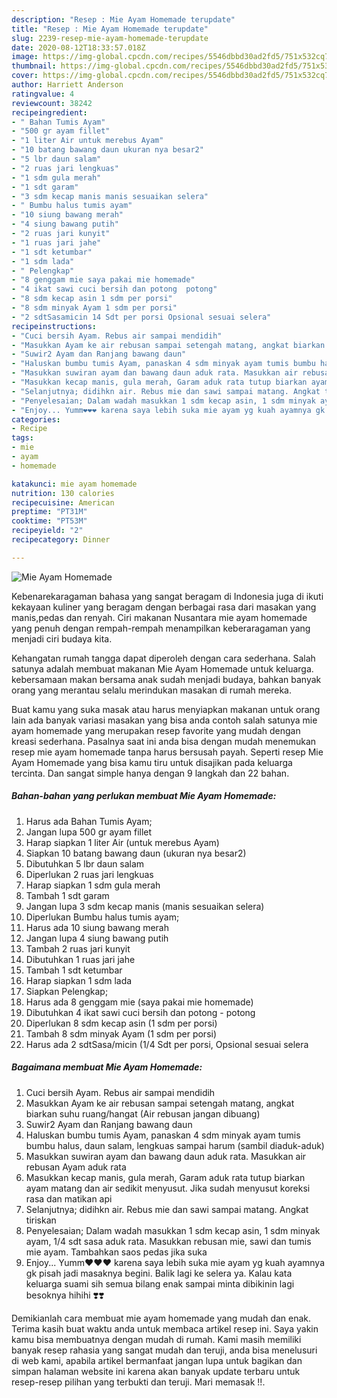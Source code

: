 ```yaml
---
description: "Resep : Mie Ayam Homemade terupdate"
title: "Resep : Mie Ayam Homemade terupdate"
slug: 2239-resep-mie-ayam-homemade-terupdate
date: 2020-08-12T18:33:57.018Z
image: https://img-global.cpcdn.com/recipes/5546dbbd30ad2fd5/751x532cq70/mie-ayam-homemade-foto-resep-utama.jpg
thumbnail: https://img-global.cpcdn.com/recipes/5546dbbd30ad2fd5/751x532cq70/mie-ayam-homemade-foto-resep-utama.jpg
cover: https://img-global.cpcdn.com/recipes/5546dbbd30ad2fd5/751x532cq70/mie-ayam-homemade-foto-resep-utama.jpg
author: Harriett Anderson
ratingvalue: 4
reviewcount: 38242
recipeingredient:
- " Bahan Tumis Ayam"
- "500 gr ayam fillet"
- "1 liter Air untuk merebus Ayam"
- "10 batang bawang daun ukuran nya besar2"
- "5 lbr daun salam"
- "2 ruas jari lengkuas"
- "1 sdm gula merah"
- "1 sdt garam"
- "3 sdm kecap manis manis sesuaikan selera"
- " Bumbu halus tumis ayam"
- "10 siung bawang merah"
- "4 siung bawang putih"
- "2 ruas jari kunyit"
- "1 ruas jari jahe"
- "1 sdt ketumbar"
- "1 sdm lada"
- " Pelengkap"
- "8 genggam mie saya pakai mie homemade"
- "4 ikat sawi cuci bersih dan potong  potong"
- "8 sdm kecap asin 1 sdm per porsi"
- "8 sdm minyak Ayam 1 sdm per porsi"
- "2 sdtSasamicin 14 Sdt per porsi Opsional sesuai selera"
recipeinstructions:
- "Cuci bersih Ayam. Rebus air sampai mendidih"
- "Masukkan Ayam ke air rebusan sampai setengah matang, angkat biarkan suhu ruang/hangat (Air rebusan jangan dibuang)"
- "Suwir2 Ayam dan Ranjang bawang daun"
- "Haluskan bumbu tumis Ayam, panaskan 4 sdm minyak ayam tumis bumbu halus, daun salam, lengkuas sampai harum (sambil diaduk-aduk)"
- "Masukkan suwiran ayam dan bawang daun aduk rata. Masukkan air rebusan Ayam aduk rata"
- "Masukkan kecap manis, gula merah, Garam aduk rata tutup biarkan ayam matang dan air sedikit menyusut. Jika sudah menyusut koreksi rasa dan matikan api"
- "Selanjutnya; didihkn air. Rebus mie dan sawi sampai matang. Angkat tiriskan"
- "Penyelesaian; Dalam wadah masukkan 1 sdm kecap asin, 1 sdm minyak ayam, 1/4 sdt sasa aduk rata. Masukkan rebusan mie, sawi dan tumis mie ayam. Tambahkan saos pedas jika suka"
- "Enjoy... Yumm❤️❤️❤️ karena saya lebih suka mie ayam yg kuah ayamnya gk pisah jadi masaknya begini. Balik lagi ke selera ya. Kalau kata keluarga suami sih semua bilang enak sampai minta dibikinin lagi besoknya hihihi ❣️❣️"
categories:
- Recipe
tags:
- mie
- ayam
- homemade

katakunci: mie ayam homemade 
nutrition: 130 calories
recipecuisine: American
preptime: "PT31M"
cooktime: "PT53M"
recipeyield: "2"
recipecategory: Dinner

---
```



![Mie Ayam Homemade](https://img-global.cpcdn.com/recipes/5546dbbd30ad2fd5/751x532cq70/mie-ayam-homemade-foto-resep-utama.jpg)

Kebenarekaragaman bahasa yang sangat beragam di Indonesia juga di ikuti kekayaan kuliner yang beragam dengan berbagai rasa dari masakan yang manis,pedas dan renyah. Ciri makanan Nusantara mie ayam homemade yang penuh dengan rempah-rempah menampilkan keberaragaman yang menjadi ciri budaya kita.




Kehangatan rumah tangga dapat diperoleh dengan cara sederhana. Salah satunya adalah membuat makanan Mie Ayam Homemade untuk keluarga. kebersamaan makan bersama anak sudah menjadi budaya, bahkan banyak orang yang merantau selalu merindukan masakan di rumah mereka.

Buat kamu yang suka masak atau harus menyiapkan makanan untuk orang lain ada banyak variasi masakan yang bisa anda contoh salah satunya mie ayam homemade yang merupakan resep favorite yang mudah dengan kreasi sederhana. Pasalnya saat ini anda bisa dengan mudah menemukan resep mie ayam homemade tanpa harus bersusah payah.
Seperti resep Mie Ayam Homemade yang bisa kamu tiru untuk disajikan pada keluarga tercinta. Dan sangat simple hanya dengan 9 langkah dan 22 bahan.


<!--inarticleads1-->

##### Bahan-bahan yang perlukan membuat Mie Ayam Homemade:

1. Harus ada  Bahan Tumis Ayam;
1. Jangan lupa 500 gr ayam fillet
1. Harap siapkan 1 liter Air (untuk merebus Ayam)
1. Siapkan 10 batang bawang daun (ukuran nya besar2)
1. Dibutuhkan 5 lbr daun salam
1. Diperlukan 2 ruas jari lengkuas
1. Harap siapkan 1 sdm gula merah
1. Tambah 1 sdt garam
1. Jangan lupa 3 sdm kecap manis (manis sesuaikan selera)
1. Diperlukan  Bumbu halus tumis ayam;
1. Harus ada 10 siung bawang merah
1. Jangan lupa 4 siung bawang putih
1. Tambah 2 ruas jari kunyit
1. Dibutuhkan 1 ruas jari jahe
1. Tambah 1 sdt ketumbar
1. Harap siapkan 1 sdm lada
1. Siapkan  Pelengkap;
1. Harus ada 8 genggam mie (saya pakai mie homemade)
1. Dibutuhkan 4 ikat sawi cuci bersih dan potong - potong
1. Diperlukan 8 sdm kecap asin (1 sdm per porsi)
1. Tambah 8 sdm minyak Ayam (1 sdm per porsi)
1. Harus ada 2 sdtSasa/micin (1/4 Sdt per porsi, Opsional sesuai selera




<!--inarticleads2-->

##### Bagaimana membuat  Mie Ayam Homemade:

1. Cuci bersih Ayam. Rebus air sampai mendidih
1. Masukkan Ayam ke air rebusan sampai setengah matang, angkat biarkan suhu ruang/hangat (Air rebusan jangan dibuang)
1. Suwir2 Ayam dan Ranjang bawang daun
1. Haluskan bumbu tumis Ayam, panaskan 4 sdm minyak ayam tumis bumbu halus, daun salam, lengkuas sampai harum (sambil diaduk-aduk)
1. Masukkan suwiran ayam dan bawang daun aduk rata. Masukkan air rebusan Ayam aduk rata
1. Masukkan kecap manis, gula merah, Garam aduk rata tutup biarkan ayam matang dan air sedikit menyusut. Jika sudah menyusut koreksi rasa dan matikan api
1. Selanjutnya; didihkn air. Rebus mie dan sawi sampai matang. Angkat tiriskan
1. Penyelesaian; Dalam wadah masukkan 1 sdm kecap asin, 1 sdm minyak ayam, 1/4 sdt sasa aduk rata. Masukkan rebusan mie, sawi dan tumis mie ayam. Tambahkan saos pedas jika suka
1. Enjoy... Yumm❤️❤️❤️ karena saya lebih suka mie ayam yg kuah ayamnya gk pisah jadi masaknya begini. Balik lagi ke selera ya. Kalau kata keluarga suami sih semua bilang enak sampai minta dibikinin lagi besoknya hihihi ❣️❣️




Demikianlah cara membuat mie ayam homemade yang mudah dan enak. Terima kasih buat waktu anda untuk membaca artikel resep ini. Saya yakin kamu bisa membuatnya dengan mudah di rumah. Kami masih memiliki banyak resep rahasia yang sangat mudah dan teruji, anda bisa menelusuri di web kami, apabila artikel bermanfaat jangan lupa untuk bagikan dan simpan halaman website ini karena akan banyak update terbaru untuk resep-resep pilihan yang terbukti dan teruji. Mari memasak !!. 
